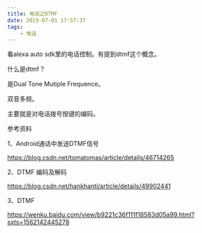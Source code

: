```yaml
---
title: 电话之DTMF
date: 2019-07-01 17:57:37
tags:
	- 电话
---
```




看alexa auto sdk里的电话控制。有提到dtmf这个概念。



什么是dtmf？

是Dual Tone Mutiple Frequence。

双音多频。

主要就是对电话拨号按键的编码。





参考资料

1、Android通话中发送DTMF信号

https://blog.csdn.net/tomatomas/article/details/46714265

2、DTMF 编码及解码

https://blog.csdn.net/hankhanti/article/details/49902441

3、DTMF

https://wenku.baidu.com/view/b9221c36f111f18583d05a99.html?sxts=1562142445278



